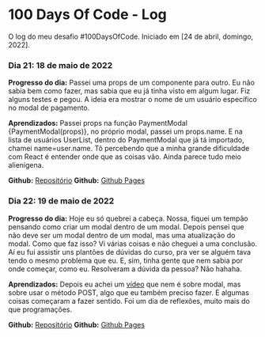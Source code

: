 # 100 Days Of Code - Log

O log do meu desafio #100DaysOfCode. Iniciado em [24 de abril, domingo, 2022].

### Dia 21: 18 de maio de 2022

**Progresso do dia:** Passei uma props de um componente para outro. Eu não sabia bem como fazer, mas sabia que eu já tinha visto em algum lugar. Fiz alguns testes e pegou. A ideia era mostrar o nome de um usuário específico no modal de pagamento.

**Aprendizados:** Passei props na função PaymentModal {PaymentModal(props)}, no próprio modal, passei um props.name. E na lista de usuários UserList, dentro do PaymentModal que já tá importado, chamei name=user.name. Tô percebendo que a minha grande dificuldade com React é entender onde que as coisas vão. Ainda parece tudo meio alienígena.

**Github:** [Repositório](https://github.com/sarahrubia/app-pagamentos)
**Github:** [Github Pages](https://sarahrubia.github.io/app-pagamentos/)

### Dia 22: 19 de maio de 2022

**Progresso do dia:** Hoje eu só quebrei a cabeça. Nossa, fiquei um tempão pensando como criar um modal dentro de um modal. Depois pensei que não deve ser um modal dentro de um modal, mas uma atualização do modal. Como que faz isso? Vi várias coisas e não cheguei a uma conclusão. Aí eu fui assistir uns plantões de dúvidas do curso, pra ver se alguém tava tendo o mesmo problema que eu. E, sim, tinha gente que nem sabia por onde começar, como eu. Resolveram a dúvida da pessoa? Não hahaha. 

**Aprendizados:** Depois eu achei um [vídeo](https://www.youtube.com/watch?v=x9UEDRbLhJE) que nem é sobre modal, mas sobre usar o método POST, algo que eu também preciso fazer. E algumas coisas começaram a fazer sentido. Foi um dia de reflexões, muito mais do que programações.

**Github:** [Repositório](https://github.com/sarahrubia/app-pagamentos)
**Github:** [Github Pages](https://sarahrubia.github.io/app-pagamentos/)
